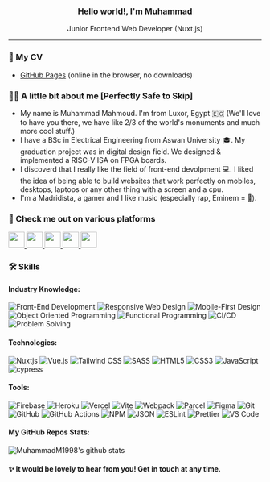<div>
  <h3 align="center"><b> Hello world!, I'm Muhammad</b></h3> 
  <p align="center">Junior Frontend Web Developer (Nuxt.js)</p>
</div>

<hr>

### 📑 My CV
- [GitHub Pages](https://muhammadm1998.github.io/MuhammadM1998/) (online in the browser, no downloads)

### 👨‍🚀 A little bit about me [Perfectly Safe to Skip]

-   My name is Muhammad Mahmoud. I'm from Luxor, Egypt 🇪🇬 (We'll love to have you there, we have like 2/3 of the world's monuments and much more cool stuff.)
-   I have a BSc in Electrical Engineering from Aswan University 🎓. My graduation project was in digital design field. We designed & implemented a RISC-V ISA on FPGA boards.
-   I discoverd that I really like the field of front-end devolpment 💻. I liked the idea of being able to build websites that work perfectly on mobiles, desktops, laptops or any other thing with a screen and a cpu.
-   I'm a Madridista, a gamer and I like music (especially rap, Eminem = 🐐).


### 👀 Check me out on various platforms

<a href="https://www.linkedin.com/in/muhammadm1998/" title="LinkedIn Account">
  <img height="32" width="32" src="https://cdn-icons-png.flaticon.com/512/145/145807.png" />
</a>

<a href="https://github.com/MuhammadM1998" title="GitHub Account">
  <img height="32" width="32" src="https://cdn-icons-png.flaticon.com/512/25/25231.png" />
</a>

<a href="https://dev.to/muhammadm1998" title="Dev.to Account">
  <img height="32" width="32" src="https://cdn-icons-png.flaticon.com/512/5969/5969113.png" />
</a>

<a href="https://hashnode.com/@MuhammadM1998" title="Hashnode Account">
  <img height="32" width="32" src="https://cdn.hashnode.com/res/hashnode/image/upload/v1611902473383/CDyAuTy75.png"/>
</a>

<a href="https://stackoverflow.com/users/17700794/muhammad-mahmoud" title="Stack Overflow Account">
  <img height="32" width="32" src="https://upload.wikimedia.org/wikipedia/commons/thumb/e/ef/Stack_Overflow_icon.svg/768px-Stack_Overflow_icon.svg.png"/>
</a>

### 🛠 Skills

#### Industry Knowledge:
![Front-End Development](https://img.shields.io/static/v1?label=&message=Frontend%20Web%20Development&color=white&style=flat-square) 
![Responsive Web Design](https://img.shields.io/static/v1?label=&message=Responsive%20Web%20Design&color=gray&style=flat-square) 
![Mobile-First Design](https://img.shields.io/static/v1?label=&message=Mobile-First%20Design&color=gray&style=flat-square) 
![Object Oriented Programming](https://img.shields.io/static/v1?label=&message=Object%20Oriented%20Programming&color=F7DF1E&style=flat-square) 
![Functional Programming](https://img.shields.io/static/v1?label=&message=Functional%20Programming&color=690597&style=flat-square)
![CI/CD](https://img.shields.io/static/v1?label=&message=CI/CD&color=gray&style=flat-square)
![Problem Solving](https://img.shields.io/static/v1?label=&message=Problem%20Solving&color=F7DF1E&style=flat-square)

#### Technologies:
![Nuxtjs](https://img.shields.io/badge/Nuxt-002E3B?style=for-the-badge&logo=nuxtdotjs&logoColor=#00DC82)
![Vue.js](https://img.shields.io/badge/vuejs-%2335495e.svg?style=for-the-badge&logo=vuedotjs&logoColor=%234FC08D)
![Tailwind CSS](https://img.shields.io/badge/-TailwindCSS-%231a202c?style=for-the-badge&logo=tailwind-css)
![SASS](https://img.shields.io/badge/SASS-hotpink.svg?style=for-the-badge&logo=SASS&logoColor=white)
![HTML5](https://img.shields.io/badge/HTML5-E34F26?style=for-the-badge&logo=html5&logoColor=white)
![CSS3](https://img.shields.io/badge/CSS3-1572B6?style=for-the-badge&logo=css3&logoColor=white)
![JavaScript](https://img.shields.io/badge/javascript-%23323330.svg?style=for-the-badge&logo=javascript&logoColor=%23F7DF1E)
![cypress](https://img.shields.io/badge/-cypress-%23E5E5E5?style=for-the-badge&logo=cypress&logoColor=058a5e)

#### Tools:
![Firebase](https://img.shields.io/badge/firebase-%23039BE5.svg?style=for-the-badge&logo=firebase)
![Heroku](https://img.shields.io/badge/Heroku-430098?style=for-the-badge&logo=heroku&logoColor=white)
![Vercel](https://img.shields.io/badge/vercel-%23000000.svg?style=for-the-badge&logo=vercel&logoColor=white)
![Vite](https://img.shields.io/static/v1?label=&message=Vite&color=646CFF&style=for-the-badge&logo=vite&logoColor=ffcb23)
![Webpack](https://img.shields.io/badge/webpack-%238DD6F9.svg?style=for-the-badge&logo=webpack&logoColor=black)
![Parcel](https://img.shields.io/static/v1?label=&message=Parcel&color=1f3447&style=for-the-badge&logo=jetpackcompose) 
![Figma](https://img.shields.io/badge/figma-%23F24E1E.svg?style=for-the-badge&logo=figma&logoColor=white)
![Git](https://img.shields.io/badge/git-%23F05033.svg?style=for-the-badge&logo=git&logoColor=white)
![GitHub](https://img.shields.io/badge/github-%23121011.svg?style=for-the-badge&logo=github&logoColor=white)
![GitHub Actions](https://img.shields.io/badge/github%20actions-%232671E5.svg?style=for-the-badge&logo=githubactions&logoColor=white)
![NPM](https://img.shields.io/badge/NPM-%23000000.svg?style=for-the-badge&logo=npm&logoColor=white) 
![JSON](https://img.shields.io/static/v1?label=&message=JSON&color=000000&style=for-the-badge&logo=json)
![ESLint](https://img.shields.io/badge/ESLint-4B3263?style=for-the-badge&logo=eslint&logoColor=white)
![Prettier](https://img.shields.io/static/v1?label=&message=Prettier&color=F7B93E&style=for-the-badge&logo=prettier&logoColor=white)
![VS Code](https://img.shields.io/badge/-VSCode-%23007ACC?style=for-the-badge&logo=visual-studio-code)

#### My GitHub Repos Stats:
![MuhammadM1998's github stats](https://github-readme-stats.vercel.app/api/top-langs/?username=MuhammadM1998&theme=vue-dark&layout=compact)

#### ✨ It would be lovely to hear from you! Get in touch at any time.
